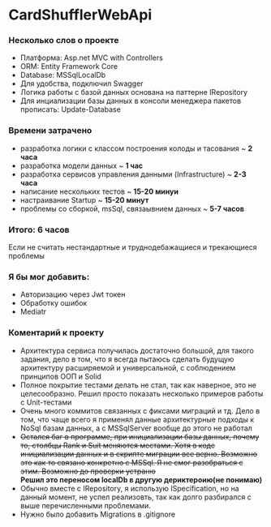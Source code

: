 # CardShufflerWebApi
### Несколько слов о проекте
* Платформа: Asp.net MVC with Controllers
* ORM: Entity Framework Core
* Database: MSSqlLocalDb
* Для удобства, подключил Swagger
* Логика работы с базой данных основана на паттерне IRepository
* Для инциализации базы данных в консоли менеджера пакетов прописать: Update-Database

### Времени затрачено
* разработка логики с классом построения колоды и тасования ~ **2 часа**
* разработка модели данных ~ **1 час**
* разработка сервисов управления данными (Infrastructure) ~ **2-3 часа**
* написание нескольких тестов ~ **15-20 минуи**
* настраивание Startup ~ **15-20 минут**
* проблемы со сборкой, msSql, связаывнием данных ~ **5-7 часов**
### Итого: **6 часов**  
Если не считать нестандартные и труднодебажащиеся и трекающиеся проблемы

### Я бы мог добавить:
* Авторизацию через Jwt токен
* Обработку ошибок
* Mediatr


### Коментарий к проекту
* Архитектура сервиса получилась достаточно большой, для такого задания, дело в том, что я всегда пытаюсь сделать будущую архитектуру расширяемой и универсальной,
с соблюдением принципов ООП и Solid
* Полное покрытие тестами делать не стал, так как наверное, это не целесообразно. Решил просто показать несколько примеров работы с Unit-тестами
* Очень много коммитов связанных с фиксами миграций и тд. Дело в том, что чаще всего я применял данные архитектурные подходы к NoSql базам данных, а с MSSqlServer 
вообще до этого не работал
* ~~Остался баг в программе, при инициализации базы данных, почему то, столбцы Rank и Suit меняются местами. Хотя в коде инициализации данных и в скрипте 
миграции все верно. Возможно это как то связано конкретно с MSSql. Я не смог разобраться с этим. Возможно до проверки устраню~~  
**Решил это переносом localDb в другую дериктероию(не понимаю)**
* Обычно вместе с IRepository, я использую ISpecification, но на данный момент, не успел реализовть, так как долго разбирался с выше перечисленными проблемами.
* Нужно было добавить Migrations в .gitignore
